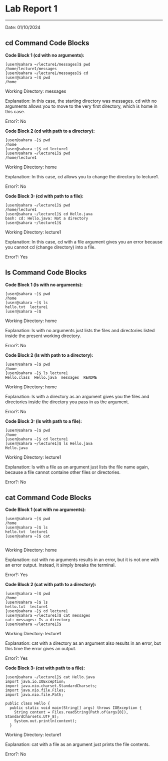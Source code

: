 # Lab Report 1
---
Date: 01/10/2024

## cd Command Code Blocks

**Code Block 1 (cd with no arguments):**

    [user@sahara ~/lecture1/messages]$ pwd
    /home/lecture1/messages
    [user@sahara ~/lecture1/messages]$ cd
    [user@sahara ~]$ pwd
    /home

Working Directory: messages

Explanation: In this case, the starting directory was messages. cd with no arguments allows you to move to the very first directory, which is home in this case.

Error?: No

**Code Block 2 (cd with path to a directory):**

```
[user@sahara ~]$ pwd
/home
[user@sahara ~]$ cd lecture1
[user@sahara ~/lecture1]$ pwd
/home/lecture1
```

Working Directory: home

Explanation: In this case, cd allows you to change the directory to lecture1.

Error?: No

**Code Block 3: (cd with path to a file):**

    [user@sahara ~/lecture1]$ pwd
    /home/lecture1
    [user@sahara ~/lecture1]$ cd Hello.java
    bash: cd: Hello.java: Not a directory
    [user@sahara ~/lecture1]$ 

Working Directory: lecture1

Explanation: In this case, cd with a file argument gives you an error because you cannot cd (change directory) into a file.

Error?: Yes

## ls Command Code Blocks

**Code Block 1 (ls with no arguments):**

```
[user@sahara ~]$ pwd
/home
[user@sahara ~]$ ls
hello.txt  lecture1
[user@sahara ~]$ 
```

Working Directory: home

Explanation: ls with no arguments just lists the files and directories listed inside the present working directory.

Error?: No

**Code Block 2 (ls with path to a directory):**

```
[user@sahara ~]$ pwd
/home
[user@sahara ~]$ ls lecture1
Hello.class  Hello.java  messages  README
```

Working Directory: home

Explanation: ls with a directory as an argument gives you the files and directories inside the directory you pass in as the argument.

Error?: No

**Code Block 3: (ls with path to a file):**

```
[user@sahara ~]$ pwd
/home
[user@sahara ~]$ cd lecture1
[user@sahara ~/lecture1]$ ls Hello.java
Hello.java
```

Working Directory: lecture1

Explanation: ls with a file as an argument just lists the file name again, because a file cannot containe other files or directories.

Error?: No

## cat Command Code Blocks

**Code Block 1 (cat with no arguments):**

```
[user@sahara ~]$ pwd
/home
[user@sahara ~]$ ls
hello.txt  lecture1
[user@sahara ~]$ cat


```
Working Directory: home

Explanation: cat with no arguments results in an error, but it is not one with an error output. Instead, it simply breaks the terminal.

Error?: Yes

**Code Block 2 (cat with path to a directory):**

```
[user@sahara ~]$ pwd
/home
[user@sahara ~]$ ls
hello.txt  lecture1
[user@sahara ~]$ cd lecture1
[user@sahara ~/lecture1]$ cat messages
cat: messages: Is a directory
[user@sahara ~/lecture1]$ 
```

Working Directory: lecture1

Explanation: cat with a directory as an argument also results in an error, but this time the error gives an output.

Error?: Yes

**Code Block 3: (cat with path to a file):**

```
[user@sahara ~/lecture1]$ cat Hello.java
import java.io.IOException;
import java.nio.charset.StandardCharsets;
import java.nio.file.Files;
import java.nio.file.Path;

public class Hello {
  public static void main(String[] args) throws IOException {
    String content = Files.readString(Path.of(args[0]), StandardCharsets.UTF_8);    
    System.out.println(content);
  }
```

Working Directory: lecture1

Explanation: cat with a file as an argument just prints the file contents.

Error?: No


